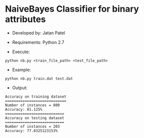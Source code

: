 # NaiveBayes Classifier for binary attributes

- Developed by: Jatan Patel

- Requirements:
Python 2.7

- Execute:

```
python nb.py <train_file_path> <test_file_path>
```

- Example:

```
python nb.py train.dat test.dat
```

- Output:

```
Accuracy on training dataset
============================
Number of instances = 800
Accuracy: 81.125%
===========================
Accuracy on testing dataset
===========================
Number of instances = 203
Accuracy: 77.8325123153%
```